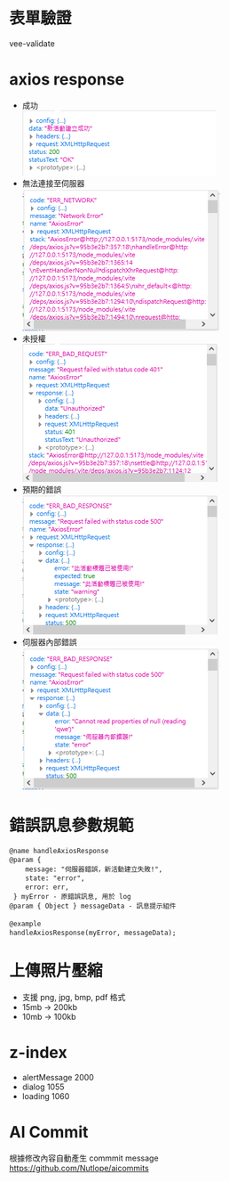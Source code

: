 # 表單驗證

vee-validate

# axios response

- 成功  
  ![axiosSuccess](src\assets\readme\axiosSuccess.png)
- 無法連接至伺服器  
  ![axiosNetworkError](src\assets\readme\axiosNetworkError.png)
- 未授權  
  ![axiosInAuthorized](src\assets\readme\axiosInAuthorized.png)
- 預期的錯誤  
  ![expectedError](src\assets\readme\expectedError.png)
- 伺服器內部錯誤  
  ![serverError](src\assets\readme\serverError.png)

# 錯誤訊息參數規範

```
@name handleAxiosResponse
@param {
    message: "伺服器錯誤，新活動建立失敗!",
    state: "error",
    error: err,
 } myError - 原錯誤訊息, 用於 log
@param { Object } messageData - 訊息提示組件

@example
handleAxiosResponse(myError, messageData);
```

# 上傳照片壓縮

- 支援 png, jpg, bmp, pdf 格式
- 15mb -> 200kb
- 10mb -> 100kb

# z-index

- alertMessage 2000
- dialog 1055
- loading 1060

# AI Commit

根據修改內容自動產生 commmit message
https://github.com/Nutlope/aicommits
